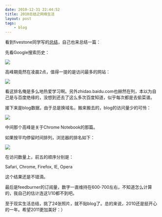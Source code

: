 ```yaml
---
date: 2010-12-31 22:44:52
title: 2010总结之网络生活
layout: post
tags:
    - blog
---
```

看到fivestone同学写的[总结](http://blog.fivestone.info/?p=740)，自己也来总结一篇：

先看Google搜索历史：

![](http://pic.ztpala.com/wp-content/uploads/2010/12/Screen-shot-2010-12-31-at-9.48.15-PM.png)

高峰期竟然在凌晨2点，值得一提的是访问最多的网站：

![](http://pic.ztpala.com/wp-content/uploads/2010/12/Screen-shot-2010-12-31-at-9.48.34-PM.png)

看这排名俺是多么地热爱学习啊。另外zhidao.baidu.com也赫然在列，本以为自己是与百度绝缘的，没想到还去了这么多次百度知道，似乎每次都是去偷菜谱。

接下来是blog数据，由于总是换域名，搬来搬去的，blog的访问量少的可怜：

![](http://pic.ztpala.com/wp-content/uploads/2010/12/Screen-shot-2010-12-31-at-9.54.37-PM.png)

中间那个高峰是关于Chrome Notebook的那篇。

如果按平均停留时间排列，浏览器的排名如下：

![](http://pic.ztpala.com/wp-content/uploads/2010/12/Screen-shot-2010-12-31-at-9.57.52-PM.png)

在访问数量上，前五的顺序分别是：

Safari, Chrome, Firefox, IE, Opera

这个结果还是不错滴。

最后是feedburner的订阅量，数字一直维持在600-700左右，不知道怎么计算的，我自己的估计连这1/10都不到吧。

至于现实生活总结，挑了24张照片，就不贴blog了。总的来说，2010还是挺开心的一年。希望2011更加美好：）
